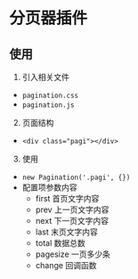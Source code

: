 # 分页器插件

## 使用

1. 引入相关文件
  + `pagination.css`
  + `pagination.js`

2. 页面结构
  + `<div class="pagi"></div>`

3. 使用
  + `new Pagination('.pagi', {})`
  + 配置项参数内容
    + first 首页文字内容
    + prev 上一页文字内容
    + next 下一页文字内容
    + last 末页文字内容
    + total 数据总数
    + pagesize 一页多少条
    + change 回调函数

